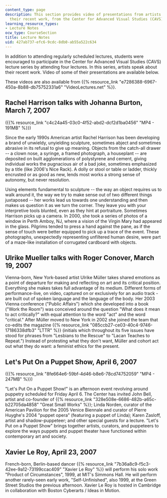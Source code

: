 ```yaml
---
content_type: page
description: This section provides video of presentations from artists speaking about
  their recent work, from the Center for Advanced Visual Studies (CAVS) lecture series.
learning_resource_types:
- Lecture Notes
ocw_type: CourseSection
title: Lecture Notes
uid: 427ab737-efc6-9cdc-8db0-ab55a522c634
---
```


In addition to attending regularly scheduled lectures, students were encouraged to participate in the Center for Advanced Visual Studies (CAVS) lecture series by attending four lectures. In this series, artists speak about their recent work. Video of some of their presentations are available below.

These videos are also available from {{% resource_link "e7286388-6967-450a-8b88-db75752331a6" "VideoLectures.net" %}}.

Rachel Harrison talks with Johanna Burton, March 7, 2007
--------------------------------------------------------

({{% resource_link "c4c24a45-03c0-4f52-abd2-dcf2d1ba0456" "MP4 - 191MB" %}})

Since the early 1990s American artist Rachel Harrison has been developing a brand of unwieldy, unyielding sculpture, sometimes abject and sometimes abrasive in its refusal to give up meaning. Objects from the catch-all drawer -- a clown nose, a syringe, a framed photograph, a houseplant -- are deposited on built agglomerations of polystyrene and cement, giving individual works the pugnacious air of a bad joke, sometimes emphasized by a title (like 2006's Nice Rack). A dolly or stool or table or ladder, thickly encrusted or as good as new, lends most works a strong sense of autonomy, but never resolution.

Using elements fundamental to sculpture -- the way an object requires us to walk around it, the way we try to make sense out of two different things juxtaposed -- her works lead us towards one understanding and then makes us question it as we turn the corner. They leave you with your interpretive tools blunted, even as they hint at portraiture. Sometimes Harrison picks up a camera. In 2000, she took a series of photos of a window in Perth Amboy, NJ, where a vision of the Virgin Mary had appeared in the glass. Pilgrims tended to press a hand against the pane, as if the sense of touch were better equipped to pick up a trace of the event. These photographs, unexpectedly representing unfiltered human desire, were part of a maze-like installation of corrugated cardboard with objects.

Ulrike Mueller talks with Roger Conover, March 19, 2007
-------------------------------------------------------

Vienna-born, New York-based artist Ulrike Müller takes shared emotions as a point of departure for making and reflecting on art and its critical position. Everything she makes takes full advantage of its medium. Different forms of performance-live, on video, captured on or exclusively for an audio track - are built out of spoken language and the language of the body. Her 2003 Vienna conference ("Public Affairs") which she developed into a book ("Work the Room") was conceived around the question "What does it mean to act critically?" with equal attention to the word "act" and the word "critical." After Müller moved to New York in 2002 she joined the team that co-edits the magazine {{% resource_link "085ccb27-ce03-40c4-9746-17186338dfb3" "LTTR" %}} (initials which throughout its five issues have stood for phrases from "Lesbians to the Rescue" to "Lacan Teaches to Repeat.") Instead of protesting what they don't want, Müller and cohort act out what they do want: a feminist ethics for the present.

Let's Put On a Puppet Show, April 6, 2007
-----------------------------------------

({{% resource_link "8fe664e6-59bf-4d46-b8e6-78cd74752059" "MP4 - 247MB" %}})

"Let's Put On a Puppet Show!" is an afternoon event revolving around puppetry scheduled for Friday April 6. The Center has invited John Bell, artist and co-founder of {{% resource_link "328e508e-6686-482b-a65c-b22705da4858" "Great Small Works" %}}; Linda Norden, curator of the American Pavilion for the 2005 Venice Biennale and curator of Pierre Huyghe's 2004 "puppet opera" (featuring a puppet of Linda); Karen Zasloff, artist and shadow-puppeteer; and other special guests for a lecture. "Let's Put on a Puppet Show" brings together artists, curators, and puppeteers to explore the ways puppets and puppet theater have functioned within contemporary art and society.

Xavier Le Roy, April 23, 2007
-----------------------------

French-born, Berlin-based dancer {{% resource_link "7b36a8c9-f5c3-42ee-9a12-73199ccac409" "Xavier Le Roy" %}} will perform his solo work "Product of Circumstances", 1999, at MIT's Simmons Hall. He will perform another rarely-seen early work, "Self-Unfinished", also 1999, at the Green Street Studios the previous afternoon. Xavier Le Roy is hosted in Cambridge in collaboration with Boston Cyberarts / Ideas in Motion.